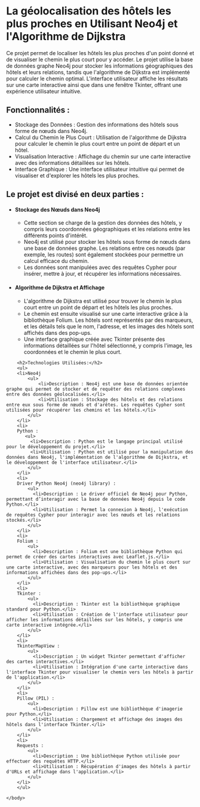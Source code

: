 
<!DOCTYPE html>
<html>
    <body>
        <h1>La géolocalisation des hôtels les plus proches en Utilisant Neo4j et l'Algorithme de Dijkstra</h1>
        <p>
            Ce projet permet de localiser les hôtels les plus proches d'un point donné et de visualiser le chemin 
            le plus court pour y accéder. Le projet utilise la base de données graphe Neo4j pour stocker 
            les informations géographiques des hôtels et leurs relations, tandis que l'algorithme de Dijkstra 
            est implémenté pour calculer le chemin optimal. L'interface utilisateur affiche les résultats 
            sur une carte interactive ainsi que dans une fenêtre Tkinter, offrant une expérience utilisateur intuitive.
        </p>
        <h2>Fonctionnalités :</h2>
         <ul>
            <li>Stockage des Données : Gestion des informations des hôtels sous forme de nœuds dans Neo4j.</li>
            <li>Calcul du Chemin le Plus Court : Utilisation de l'algorithme de Dijkstra pour calculer le chemin le plus court entre un point de départ et un hôtel.</li>
            <li>Visualisation Interactive : Affichage du chemin sur une carte interactive avec des informations détaillées sur les hôtels.</li>
            <li>Interface Graphique : Une interface utilisateur intuitive qui permet de visualiser et d'explorer les hôtels les plus proches.</li>
          </ul>
        <h2>Le projet est divisé en deux parties :</h2>
        <ul><li>
        <h4>Stockage des Nœuds dans Neo4j</h4>
            <ul>
                <li>Cette section se charge de la gestion des données des hôtels, y compris leurs coordonnées géographiques et les relations entre les différents points d'intérêt.</li>
                <li>Neo4j est utilisé pour stocker les hôtels sous forme de nœuds dans une base de données graphe. Les relations entre ces nœuds (par exemple, les routes) sont également stockées pour permettre un calcul efficace du chemin.</li>
                <li>Les données sont manipulées avec des requêtes Cypher pour insérer, mettre à jour, et récupérer les informations nécessaires.</li>
            </ul>
        </li>
        <li>
        <h4>Algorithme de Dijkstra et Affichage</h4>
            <ul>
                <li>L'algorithme de Dijkstra est utilisé pour trouver le chemin le plus court entre un point de départ et les hôtels les plus proches.</li>
                <li>Le chemin est ensuite visualisé sur une carte interactive grâce à la bibliothèque Folium. Les hôtels sont représentés par des marqueurs, et les détails tels que le nom, l'adresse, et les images des hôtels sont affichés dans des pop-ups.</li>
                <li>Une interface graphique créée avec Tkinter présente des informations détaillées sur l'hôtel sélectionné, y compris l'image, les coordonnées et le chemin le plus court.</li>
            </ul>
        </li>
        </ul>

        <h2>Technologies Utilisées:</h2>
        <ul>
        <li>Neo4j
            <ul>
                <li>Description : Neo4j est une base de données orientée graphe qui permet de stocker et de requêter des relations complexes entre des données géolocalisées.</li>
                <li>Utilisation : Stockage des hôtels et des relations entre eux sous forme de nœuds et d'arêtes. Les requêtes Cypher sont utilisées pour récupérer les chemins et les hôtels.</li>
            </ul>
        </li>
        <li>
        Python :
           <ul>
             <li>Description : Python est le langage principal utilisé pour le développement du projet.</li>
             <li>Utilisation : Python est utilisé pour la manipulation des données dans Neo4j, l'implémentation de l'algorithme de Dijkstra, et le développement de l'interface utilisateur.</li>
            </ul>
        </li>
        <li>
        Driver Python Neo4j (neo4j library) :
            <ul>
              <li>Description : Le driver officiel de Neo4j pour Python, permettant d’interagir avec la base de données Neo4j depuis le code Python.</li>
              <li>Utilisation : Permet la connexion à Neo4j, l'exécution de requêtes Cypher pour interagir avec les nœuds et les relations stockés.</li>
            </ul>
        </li>
        <li>
        Folium :
            <ul>
              <li>Description : Folium est une bibliothèque Python qui permet de créer des cartes interactives avec Leaflet.js.</li>
              <li>Utilisation : Visualisation du chemin le plus court sur une carte interactive, avec des marqueurs pour les hôtels et des informations affichées dans des pop-ups.</li>
            </ul>
        </li>
        <li>
        Tkinter :
            <ul>
              <li>Description : Tkinter est la bibliothèque graphique standard pour Python.</li>
              <li>Utilisation : Création de l'interface utilisateur pour afficher les informations détaillées sur les hôtels, y compris une carte interactive intégrée.</li>
            </ul>
        </li>
        <li>
        TkinterMapView :
            <ul>
              <li>Description : Un widget Tkinter permettant d'afficher des cartes interactives.</li>
              <li>Utilisation : Intégration d'une carte interactive dans l'interface Tkinter pour visualiser le chemin vers les hôtels à partir de l'application.</li>
            </ul>
        </li>
        <li>
        Pillow (PIL) :
            <ul>
              <li>Description : Pillow est une bibliothèque d'imagerie pour Python.</li>
              <li>Utilisation : Chargement et affichage des images des hôtels dans l'interface Tkinter.</li>
            </ul>
        </li>
        <li>
        Requests :
            <ul>
              <li>Description : Une bibliothèque Python utilisée pour effectuer des requêtes HTTP.</li>
              <li>Utilisation : Récupération d'images des hôtels à partir d'URLs et affichage dans l'application.</li>
            </ul>
        </li>
        </ul>

    </body>
</html>
